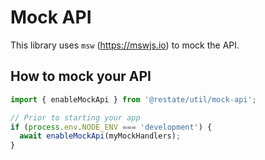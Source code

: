 # Mock API

This library uses `msw` (https://mswjs.io) to mock the API.

## How to mock your API

```ts
import { enableMockApi } from '@restate/util/mock-api';

// Prior to starting your app
if (process.env.NODE_ENV === 'development') {
  await enableMockApi(myMockHandlers);
}
```
